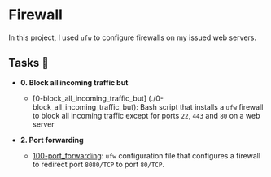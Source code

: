 # Firewall

In this project, I used `ufw` to configure firewalls on my issued web servers.

## Tasks :page_with_curl:

- **0. Block all incoming traffic but**

  - [0-block_all_incoming_traffic_but] (./0-block_all_incoming_traffic_but): Bash
    script that installs a `ufw` firewall to block all incoming traffic except for
    ports `22`, `443` and `80` on a web server

- **2. Port forwarding**
  - [100-port_forwarding](./100-port_forwarding): `ufw` configuration file that
    configures a firewall to redirect port `8080/TCP` to port `80/TCP`.
